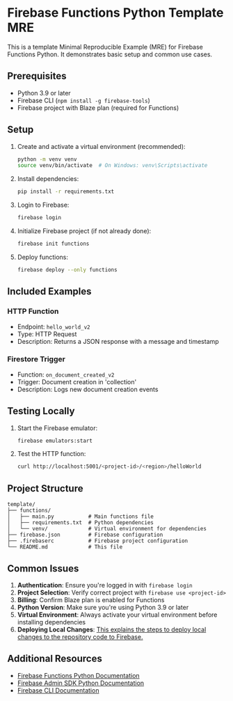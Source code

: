 # Firebase Functions Python Template MRE

This is a template Minimal Reproducible Example (MRE) for Firebase Functions Python. It demonstrates basic setup and common use cases.

## Prerequisites

- Python 3.9 or later
- Firebase CLI (`npm install -g firebase-tools`)
- Firebase project with Blaze plan (required for Functions)

## Setup

1. Create and activate a virtual environment (recommended):
   ```bash
   python -m venv venv
   source venv/bin/activate  # On Windows: venv\Scripts\activate
   ```

2. Install dependencies:
   ```bash
   pip install -r requirements.txt
   ```

3. Login to Firebase:
   ```bash
   firebase login
   ```

4. Initialize Firebase project (if not already done):
   ```bash
   firebase init functions
   ```

5. Deploy functions:
   ```bash
   firebase deploy --only functions
   ```

## Included Examples

### HTTP Function
- Endpoint: `hello_world_v2`
- Type: HTTP Request
- Description: Returns a JSON response with a message and timestamp

### Firestore Trigger
- Function: `on_document_created_v2`
- Trigger: Document creation in 'collection'
- Description: Logs new document creation events

## Testing Locally

1. Start the Firebase emulator:
   ```bash
   firebase emulators:start
   ```

2. Test the HTTP function:
   ```bash
   curl http://localhost:5001/<project-id>/<region>/helloWorld
   ```

## Project Structure

```
template/
├── functions/
│   ├── main.py           # Main functions file
│   ├── requirements.txt  # Python dependencies
│   └── venv/             # Virtual environment for dependencies
├── firebase.json         # Firebase configuration
├── .firebaserc           # Firebase project configuration
└── README.md             # This file
```

## Common Issues

1. **Authentication**: Ensure you're logged in with `firebase login`
2. **Project Selection**: Verify correct project with `firebase use <project-id>`
3. **Billing**: Confirm Blaze plan is enabled for Functions
4. **Python Version**: Make sure you're using Python 3.9 or later
5. **Virtual Environment**: Always activate your virtual environment before installing dependencies
6. **Deploying Local Changes**: [This explains the steps to deploy local changes to the repository code to Firebase.](https://invertase.notion.site/Deploying-Local-Code-Changes-in-firebase-functions-firebase-functions-python-and-firebase-function-209d96ac9930801691e3c6b67a4d7cf7?pvs=74)

## Additional Resources

- [Firebase Functions Python Documentation](https://firebase.google.com/docs/functions/callable-reference)
- [Firebase Admin SDK Python Documentation](https://firebase.google.com/docs/admin/setup#python)
- [Firebase CLI Documentation](https://firebase.google.com/docs/cli)
